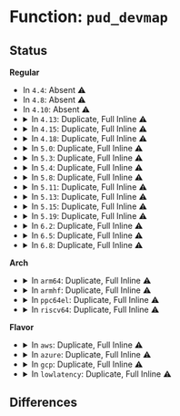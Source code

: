 # Function: <code>pud_devmap</code>

## Status
<b>Regular</b>
<ul>
<li>
In <code>4.4</code>: Absent ⚠️
</li>
<li>
In <code>4.8</code>: Absent ⚠️
</li>
<li>
In <code>4.10</code>: Absent ⚠️
</li>
<li>
<details>
<summary>In <code>4.13</code>: Duplicate, Full Inline ⚠️</summary>

**Collision:** Static Duplication

**Inline:** Full

**Transformation:** False

**Instances:**

```
In mm/gup.c (ffffffff811f1032)
Location: arch/x86/include/asm/pgtable.h:237
Inline: True
Inline callers:
  - mm/gup.c:__get_user_pages_fast
```
```
In mm/memory.c (ffffffff811f5750)
Location: arch/x86/include/asm/pgtable.h:237
Inline: True
Inline callers:
  - mm/memory.c:__handle_mm_fault
  - mm/memory.c:copy_page_range
```
```
In mm/pagewalk.c (ffffffff8120246e)
Location: arch/x86/include/asm/pgtable.h:237
Inline: True
```
```
In mm/huge_memory.c (ffffffff8123477a)
Location: arch/x86/include/asm/pgtable.h:237
Inline: True
Inline callers:
  - mm/huge_memory.c:__split_huge_pud
  - mm/huge_memory.c:__pud_trans_huge_lock
  - mm/huge_memory.c:copy_huge_pud
  - mm/huge_memory.c:follow_devmap_pud
```
</details>
</li>
<li>
<details>
<summary>In <code>4.15</code>: Duplicate, Full Inline ⚠️</summary>

**Collision:** Static Duplication

**Inline:** Full

**Transformation:** False

**Instances:**

```
In mm/gup.c (ffffffff81205c8e)
Location: arch/x86/include/asm/pgtable.h:252
Inline: True
Inline callers:
  - mm/gup.c:gup_pgd_range
```
```
In mm/memory.c (ffffffff8120e925)
Location: arch/x86/include/asm/pgtable.h:252
Inline: True
Inline callers:
  - mm/memory.c:__handle_mm_fault
  - mm/memory.c:copy_page_range
```
```
In mm/pagewalk.c (ffffffff8121b28a)
Location: arch/x86/include/asm/pgtable.h:252
Inline: True
```
```
In mm/huge_memory.c (ffffffff8125267a)
Location: arch/x86/include/asm/pgtable.h:252
Inline: True
Inline callers:
  - mm/huge_memory.c:__split_huge_pud
  - mm/huge_memory.c:__pud_trans_huge_lock
  - mm/huge_memory.c:copy_huge_pud
  - mm/huge_memory.c:follow_devmap_pud
```
</details>
</li>
<li>
<details>
<summary>In <code>4.18</code>: Duplicate, Full Inline ⚠️</summary>

**Collision:** Static Duplication

**Inline:** Full

**Transformation:** False

**Instances:**

```
In mm/gup.c (ffffffff812270fa)
Location: arch/x86/include/asm/pgtable.h:262
Inline: True
Inline callers:
  - mm/gup.c:gup_pgd_range
```
```
In mm/memory.c (ffffffff8122ff0c)
Location: arch/x86/include/asm/pgtable.h:262
Inline: True
Inline callers:
  - mm/memory.c:__handle_mm_fault
  - mm/memory.c:copy_page_range
```
```
In mm/pagewalk.c (ffffffff8123d34b)
Location: arch/x86/include/asm/pgtable.h:262
Inline: True
```
```
In mm/huge_memory.c (ffffffff81276abd)
Location: arch/x86/include/asm/pgtable.h:262
Inline: True
Inline callers:
  - mm/huge_memory.c:__split_huge_pud
  - mm/huge_memory.c:__pud_trans_huge_lock
  - mm/huge_memory.c:copy_huge_pud
  - mm/huge_memory.c:follow_devmap_pud
```
```
In mm/memory-failure.c (ffffffff81288aaf)
Location: arch/x86/include/asm/pgtable.h:262
Inline: True
Inline callers:
  - mm/memory-failure.c:add_to_kill
```
</details>
</li>
<li>
<details>
<summary>In <code>5.0</code>: Duplicate, Full Inline ⚠️</summary>

**Collision:** Static Duplication

**Inline:** Full

**Transformation:** False

**Instances:**

```
In mm/gup.c (ffffffff8123a1f0)
Location: arch/x86/include/asm/pgtable.h:264
Inline: True
Inline callers:
  - mm/gup.c:gup_pud_range
```
```
In mm/memory.c (ffffffff81241c02)
Location: arch/x86/include/asm/pgtable.h:264
Inline: True
Inline callers:
  - mm/memory.c:__handle_mm_fault
  - mm/memory.c:copy_page_range
```
```
In mm/pagewalk.c (ffffffff812514f9)
Location: arch/x86/include/asm/pgtable.h:264
Inline: True
Inline callers:
  - mm/pagewalk.c:walk_pgd_range
  - mm/pagewalk.c:walk_pgd_range
```
```
In mm/huge_memory.c (ffffffff8128b9fa)
Location: arch/x86/include/asm/pgtable.h:264
Inline: True
Inline callers:
  - mm/huge_memory.c:__split_huge_pud
  - mm/huge_memory.c:__pud_trans_huge_lock
  - mm/huge_memory.c:copy_huge_pud
  - mm/huge_memory.c:follow_devmap_pud
```
```
In mm/memory-failure.c (ffffffff8129d7b2)
Location: arch/x86/include/asm/pgtable.h:264
Inline: True
Inline callers:
  - mm/memory-failure.c:add_to_kill
```
</details>
</li>
<li>
<details>
<summary>In <code>5.3</code>: Duplicate, Full Inline ⚠️</summary>

**Collision:** Static Duplication

**Inline:** Full

**Transformation:** False

**Instances:**

```
In mm/gup.c (ffffffff8124b3bf)
Location: arch/x86/include/asm/pgtable.h:281
Inline: True
Inline callers:
  - mm/gup.c:gup_pud_range
```
```
In mm/memory.c (ffffffff81254565)
Location: arch/x86/include/asm/pgtable.h:281
Inline: True
Inline callers:
  - mm/memory.c:__handle_mm_fault
  - mm/memory.c:copy_page_range
```
```
In mm/pagewalk.c (ffffffff812637c3)
Location: arch/x86/include/asm/pgtable.h:281
Inline: True
Inline callers:
  - mm/pagewalk.c:walk_pgd_range
  - mm/pagewalk.c:walk_pgd_range
```
```
In mm/huge_memory.c (ffffffff812a65fe)
Location: arch/x86/include/asm/pgtable.h:281
Inline: True
Inline callers:
  - mm/huge_memory.c:__split_huge_pud
  - mm/huge_memory.c:__pud_trans_huge_lock
  - mm/huge_memory.c:copy_huge_pud
  - mm/huge_memory.c:follow_devmap_pud
```
```
In mm/memory-failure.c (ffffffff812b8a82)
Location: arch/x86/include/asm/pgtable.h:281
Inline: True
Inline callers:
  - mm/memory-failure.c:dev_pagemap_mapping_shift
```
```
In mm/hmm.c (ffffffff812c4d7b)
Location: arch/x86/include/asm/pgtable.h:281
Inline: True
Inline callers:
  - mm/hmm.c:hmm_vma_walk_pud
  - mm/hmm.c:hmm_vma_walk_pud
```
</details>
</li>
<li>
<details>
<summary>In <code>5.4</code>: Duplicate, Full Inline ⚠️</summary>

**Collision:** Static Duplication

**Inline:** Full

**Transformation:** False

**Instances:**

```
In mm/gup.c (ffffffff812598af)
Location: arch/x86/include/asm/pgtable.h:281
Inline: True
Inline callers:
  - mm/gup.c:gup_pud_range
```
```
In mm/memory.c (ffffffff81262ac5)
Location: arch/x86/include/asm/pgtable.h:281
Inline: True
Inline callers:
  - mm/memory.c:__handle_mm_fault
  - mm/memory.c:copy_page_range
```
```
In mm/pagewalk.c (ffffffff812722ad)
Location: arch/x86/include/asm/pgtable.h:281
Inline: True
Inline callers:
  - mm/pagewalk.c:walk_pgd_range
  - mm/pagewalk.c:walk_pgd_range
```
```
In mm/huge_memory.c (ffffffff812b7ad3)
Location: arch/x86/include/asm/pgtable.h:281
Inline: True
Inline callers:
  - mm/huge_memory.c:__split_huge_pud
  - mm/huge_memory.c:__pud_trans_huge_lock
  - mm/huge_memory.c:copy_huge_pud
  - mm/huge_memory.c:follow_devmap_pud
```
```
In mm/memory-failure.c (ffffffff812ca962)
Location: arch/x86/include/asm/pgtable.h:281
Inline: True
Inline callers:
  - mm/memory-failure.c:dev_pagemap_mapping_shift
```
```
In mm/hmm.c (ffffffff812d672b)
Location: arch/x86/include/asm/pgtable.h:281
Inline: True
Inline callers:
  - mm/hmm.c:hmm_vma_walk_pud
  - mm/hmm.c:hmm_vma_walk_pud
```
</details>
</li>
<li>
<details>
<summary>In <code>5.8</code>: Duplicate, Full Inline ⚠️</summary>

**Collision:** Static Duplication

**Inline:** Full

**Transformation:** False

**Instances:**

```
In mm/gup.c (ffffffff8128a9b8)
Location: arch/x86/include/asm/pgtable.h:286
Inline: True
Inline callers:
  - mm/gup.c:gup_huge_pud
```
```
In mm/memory.c (ffffffff812948e8)
Location: arch/x86/include/asm/pgtable.h:286
Inline: True
Inline callers:
  - mm/memory.c:__handle_mm_fault
  - mm/memory.c:__handle_mm_fault
  - mm/memory.c:unmap_page_range
  - mm/memory.c:unmap_page_range
  - mm/memory.c:copy_page_range
```
```
In mm/pagewalk.c (ffffffff812a2a76)
Location: arch/x86/include/asm/pgtable.h:286
Inline: True
```
```
In mm/huge_memory.c (ffffffff812ecca3)
Location: arch/x86/include/asm/pgtable.h:286
Inline: True
Inline callers:
  - mm/huge_memory.c:__split_huge_pud
  - mm/huge_memory.c:__pud_trans_huge_lock
  - mm/huge_memory.c:copy_huge_pud
  - mm/huge_memory.c:follow_devmap_pud
```
```
In mm/memory-failure.c (ffffffff8130079f)
Location: arch/x86/include/asm/pgtable.h:286
Inline: True
Inline callers:
  - mm/memory-failure.c:dev_pagemap_mapping_shift
```
```
In mm/hmm.c (ffffffff8130b880)
Location: arch/x86/include/asm/pgtable.h:286
Inline: True
Inline callers:
  - mm/hmm.c:hmm_vma_walk_pud
  - mm/hmm.c:hmm_vma_walk_pud
```
```
In mm/mapping_dirty_helpers.c (ffffffff8130ca68)
Location: arch/x86/include/asm/pgtable.h:286
Inline: True
Inline callers:
  - mm/mapping_dirty_helpers.c:wp_clean_pud_entry
  - mm/mapping_dirty_helpers.c:wp_clean_pud_entry
```
</details>
</li>
<li>
<details>
<summary>In <code>5.11</code>: Duplicate, Full Inline ⚠️</summary>

**Collision:** Static Duplication

**Inline:** Full

**Transformation:** False

**Instances:**

```
In mm/gup.c (ffffffff81294678)
Location: arch/x86/include/asm/pgtable.h:285
Inline: True
Inline callers:
  - mm/gup.c:gup_huge_pud
```
```
In mm/memory.c (ffffffff8129f168)
Location: arch/x86/include/asm/pgtable.h:285
Inline: True
Inline callers:
  - mm/memory.c:__handle_mm_fault
  - mm/memory.c:__handle_mm_fault
  - mm/memory.c:unmap_page_range
  - mm/memory.c:unmap_page_range
  - mm/memory.c:copy_p4d_range
```
```
In mm/pagewalk.c (ffffffff812ae3b6)
Location: arch/x86/include/asm/pgtable.h:285
Inline: True
```
```
In mm/huge_memory.c (ffffffff812f7d33)
Location: arch/x86/include/asm/pgtable.h:285
Inline: True
Inline callers:
  - mm/huge_memory.c:__split_huge_pud
  - mm/huge_memory.c:__pud_trans_huge_lock
  - mm/huge_memory.c:copy_huge_pud
  - mm/huge_memory.c:follow_devmap_pud
```
```
In mm/memory-failure.c (ffffffff8130c93f)
Location: arch/x86/include/asm/pgtable.h:285
Inline: True
Inline callers:
  - mm/memory-failure.c:dev_pagemap_mapping_shift
```
```
In mm/hmm.c (ffffffff81317770)
Location: arch/x86/include/asm/pgtable.h:285
Inline: True
Inline callers:
  - mm/hmm.c:hmm_vma_walk_pud
  - mm/hmm.c:hmm_vma_walk_pud
```
```
In mm/mapping_dirty_helpers.c (ffffffff813189a8)
Location: arch/x86/include/asm/pgtable.h:285
Inline: True
Inline callers:
  - mm/mapping_dirty_helpers.c:wp_clean_pud_entry
  - mm/mapping_dirty_helpers.c:wp_clean_pud_entry
```
</details>
</li>
<li>
<details>
<summary>In <code>5.13</code>: Duplicate, Full Inline ⚠️</summary>

**Collision:** Static Duplication

**Inline:** Full

**Transformation:** False

**Instances:**

```
In mm/gup.c (ffffffff8129a0c8)
Location: arch/x86/include/asm/pgtable.h:285
Inline: True
Inline callers:
  - mm/gup.c:gup_huge_pud
```
```
In mm/memory.c (ffffffff812a40fe)
Location: arch/x86/include/asm/pgtable.h:285
Inline: True
Inline callers:
  - mm/memory.c:__handle_mm_fault
  - mm/memory.c:__handle_mm_fault
  - mm/memory.c:unmap_page_range
  - mm/memory.c:unmap_page_range
  - mm/memory.c:copy_p4d_range
```
```
In mm/pagewalk.c (ffffffff812b37a7)
Location: arch/x86/include/asm/pgtable.h:285
Inline: True
```
```
In mm/huge_memory.c (ffffffff812fe2e3)
Location: arch/x86/include/asm/pgtable.h:285
Inline: True
Inline callers:
  - mm/huge_memory.c:__split_huge_pud
  - mm/huge_memory.c:__pud_trans_huge_lock
  - mm/huge_memory.c:copy_huge_pud
  - mm/huge_memory.c:follow_devmap_pud
```
```
In mm/memory-failure.c (ffffffff813130af)
Location: arch/x86/include/asm/pgtable.h:285
Inline: True
Inline callers:
  - mm/memory-failure.c:dev_pagemap_mapping_shift
```
```
In mm/hmm.c (ffffffff8131d970)
Location: arch/x86/include/asm/pgtable.h:285
Inline: True
Inline callers:
  - mm/hmm.c:hmm_vma_walk_pud
  - mm/hmm.c:hmm_vma_walk_pud
```
```
In mm/mapping_dirty_helpers.c (ffffffff8131eb98)
Location: arch/x86/include/asm/pgtable.h:285
Inline: True
Inline callers:
  - mm/mapping_dirty_helpers.c:wp_clean_pud_entry
  - mm/mapping_dirty_helpers.c:wp_clean_pud_entry
```
</details>
</li>
<li>
<details>
<summary>In <code>5.15</code>: Duplicate, Full Inline ⚠️</summary>

**Collision:** Static Duplication

**Inline:** Full

**Transformation:** False

**Instances:**

```
In mm/gup.c (ffffffff812daa6b)
Location: arch/x86/include/asm/pgtable.h:256
Inline: True
Inline callers:
  - mm/gup.c:gup_huge_pud
```
```
In mm/memory.c (ffffffff812e542a)
Location: arch/x86/include/asm/pgtable.h:256
Inline: True
Inline callers:
  - mm/memory.c:__handle_mm_fault
  - mm/memory.c:__handle_mm_fault
  - mm/memory.c:unmap_page_range
  - mm/memory.c:unmap_page_range
  - mm/memory.c:copy_p4d_range
```
```
In mm/mremap.c (ffffffff812f2506)
Location: arch/x86/include/asm/pgtable.h:256
Inline: True
Inline callers:
  - mm/mremap.c:move_page_tables
```
```
In mm/pagewalk.c (ffffffff812f5334)
Location: arch/x86/include/asm/pgtable.h:256
Inline: True
```
```
In mm/huge_memory.c (ffffffff81347e83)
Location: arch/x86/include/asm/pgtable.h:256
Inline: True
Inline callers:
  - mm/huge_memory.c:__split_huge_pud
  - mm/huge_memory.c:__pud_trans_huge_lock
  - mm/huge_memory.c:copy_huge_pud
  - mm/huge_memory.c:follow_devmap_pud
```
```
In mm/memory-failure.c (ffffffff8135fb85)
Location: arch/x86/include/asm/pgtable.h:256
Inline: True
Inline callers:
  - mm/memory-failure.c:dev_pagemap_mapping_shift
```
```
In mm/hmm.c (ffffffff8136ad10)
Location: arch/x86/include/asm/pgtable.h:256
Inline: True
Inline callers:
  - mm/hmm.c:hmm_vma_walk_pud
  - mm/hmm.c:hmm_vma_walk_pud
```
```
In mm/mapping_dirty_helpers.c (ffffffff8136bf78)
Location: arch/x86/include/asm/pgtable.h:256
Inline: True
Inline callers:
  - mm/mapping_dirty_helpers.c:wp_clean_pud_entry
  - mm/mapping_dirty_helpers.c:wp_clean_pud_entry
```
</details>
</li>
<li>
<details>
<summary>In <code>5.19</code>: Duplicate, Full Inline ⚠️</summary>

**Collision:** Static Duplication

**Inline:** Full

**Transformation:** False

**Instances:**

```
In mm/gup.c (ffffffff8133a5e4)
Location: arch/x86/include/asm/pgtable.h:259
Inline: True
Inline callers:
  - mm/gup.c:gup_huge_pud
```
```
In mm/memory.c (ffffffff81347722)
Location: arch/x86/include/asm/pgtable.h:259
Inline: True
Inline callers:
  - mm/memory.c:__handle_mm_fault
  - mm/memory.c:__handle_mm_fault
  - mm/memory.c:unmap_page_range
  - mm/memory.c:unmap_page_range
  - mm/memory.c:copy_p4d_range
```
```
In mm/mremap.c (ffffffff813563a7)
Location: arch/x86/include/asm/pgtable.h:259
Inline: True
Inline callers:
  - mm/mremap.c:move_page_tables
```
```
In mm/pagewalk.c (ffffffff813591e8)
Location: arch/x86/include/asm/pgtable.h:259
Inline: True
```
```
In mm/huge_memory.c (ffffffff813be31f)
Location: arch/x86/include/asm/pgtable.h:259
Inline: True
Inline callers:
  - mm/huge_memory.c:__split_huge_pud
  - mm/huge_memory.c:__pud_trans_huge_lock
  - mm/huge_memory.c:copy_huge_pud
  - mm/huge_memory.c:follow_devmap_pud
```
```
In mm/memory-failure.c (ffffffff813da7c1)
Location: arch/x86/include/asm/pgtable.h:259
Inline: True
Inline callers:
  - mm/memory-failure.c:dev_pagemap_mapping_shift
```
```
In mm/hmm.c (ffffffff813e875f)
Location: arch/x86/include/asm/pgtable.h:259
Inline: True
Inline callers:
  - mm/hmm.c:hmm_vma_walk_pud
  - mm/hmm.c:hmm_vma_walk_pud
```
```
In mm/mapping_dirty_helpers.c (ffffffff813ea1a4)
Location: arch/x86/include/asm/pgtable.h:259
Inline: True
Inline callers:
  - mm/mapping_dirty_helpers.c:wp_clean_pud_entry
  - mm/mapping_dirty_helpers.c:wp_clean_pud_entry
```
</details>
</li>
<li>
<details>
<summary>In <code>6.2</code>: Duplicate, Full Inline ⚠️</summary>

**Collision:** Static Duplication

**Inline:** Full

**Transformation:** False

**Instances:**

```
In mm/gup.c (ffffffff813b2a5c)
Location: arch/x86/include/asm/pgtable.h:260
Inline: True
Inline callers:
  - mm/gup.c:gup_pgd_range
  - mm/gup.c:gup_huge_pud
  - mm/gup.c:follow_p4d_mask
```
```
In mm/memory.c (ffffffff813bfadc)
Location: arch/x86/include/asm/pgtable.h:260
Inline: True
Inline callers:
  - mm/memory.c:__handle_mm_fault
  - mm/memory.c:__handle_mm_fault
  - mm/memory.c:unmap_page_range
  - mm/memory.c:unmap_page_range
  - mm/memory.c:copy_p4d_range
```
```
In mm/mremap.c (ffffffff813d09cb)
Location: arch/x86/include/asm/pgtable.h:260
Inline: True
Inline callers:
  - mm/mremap.c:move_page_tables
```
```
In mm/pagewalk.c (ffffffff813d3b00)
Location: arch/x86/include/asm/pgtable.h:260
Inline: True
```
```
In mm/huge_memory.c (ffffffff81440b6f)
Location: arch/x86/include/asm/pgtable.h:260
Inline: True
Inline callers:
  - mm/huge_memory.c:__split_huge_pud
  - mm/huge_memory.c:__pud_trans_huge_lock
  - mm/huge_memory.c:copy_huge_pud
  - mm/huge_memory.c:follow_devmap_pud
```
```
In mm/memory-failure.c (ffffffff814609de)
Location: arch/x86/include/asm/pgtable.h:260
Inline: True
```
```
In mm/hmm.c (ffffffff814706df)
Location: arch/x86/include/asm/pgtable.h:260
Inline: True
Inline callers:
  - mm/hmm.c:hmm_vma_walk_pud
  - mm/hmm.c:hmm_vma_walk_pud
```
```
In mm/mapping_dirty_helpers.c (ffffffff81472264)
Location: arch/x86/include/asm/pgtable.h:260
Inline: True
Inline callers:
  - mm/mapping_dirty_helpers.c:wp_clean_pud_entry
  - mm/mapping_dirty_helpers.c:wp_clean_pud_entry
```
</details>
</li>
<li>
<details>
<summary>In <code>6.5</code>: Duplicate, Full Inline ⚠️</summary>

**Collision:** Static Duplication

**Inline:** Full

**Transformation:** False

**Instances:**

```
In mm/gup.c (ffffffff813e759e)
Location: arch/x86/include/asm/pgtable.h:261
Inline: True
Inline callers:
  - mm/gup.c:gup_pgd_range
  - mm/gup.c:gup_huge_pud
  - mm/gup.c:follow_p4d_mask
```
```
In mm/memory.c (ffffffff813f47a6)
Location: arch/x86/include/asm/pgtable.h:261
Inline: True
Inline callers:
  - mm/memory.c:__handle_mm_fault
  - mm/memory.c:__handle_mm_fault
  - mm/memory.c:unmap_page_range
  - mm/memory.c:unmap_page_range
  - mm/memory.c:copy_p4d_range
```
```
In mm/mremap.c (ffffffff814053eb)
Location: arch/x86/include/asm/pgtable.h:261
Inline: True
Inline callers:
  - mm/mremap.c:move_page_tables
```
```
In mm/pagewalk.c (ffffffff814084d0)
Location: arch/x86/include/asm/pgtable.h:261
Inline: True
```
```
In mm/huge_memory.c (ffffffff81476425)
Location: arch/x86/include/asm/pgtable.h:261
Inline: True
Inline callers:
  - mm/huge_memory.c:__split_huge_pud
  - mm/huge_memory.c:__pud_trans_huge_lock
  - mm/huge_memory.c:copy_huge_pud
  - mm/huge_memory.c:follow_devmap_pud
```
```
In mm/memory-failure.c (ffffffff814951b1)
Location: arch/x86/include/asm/pgtable.h:261
Inline: True
```
```
In mm/hmm.c (ffffffff814a540f)
Location: arch/x86/include/asm/pgtable.h:261
Inline: True
Inline callers:
  - mm/hmm.c:hmm_vma_walk_pud
  - mm/hmm.c:hmm_vma_walk_pud
```
```
In mm/mapping_dirty_helpers.c (ffffffff814a6a45)
Location: arch/x86/include/asm/pgtable.h:261
Inline: True
Inline callers:
  - mm/mapping_dirty_helpers.c:wp_clean_pud_entry
```
</details>
</li>
<li>
<details>
<summary>In <code>6.8</code>: Duplicate, Full Inline ⚠️</summary>

**Collision:** Static Duplication

**Inline:** Full

**Transformation:** False

**Instances:**

```
In mm/gup.c (ffffffff8141221c)
Location: arch/x86/include/asm/pgtable.h:297
Inline: True
Inline callers:
  - mm/gup.c:gup_pgd_range
  - mm/gup.c:gup_huge_pud
```
```
In mm/memory.c (ffffffff81420da8)
Location: arch/x86/include/asm/pgtable.h:297
Inline: True
Inline callers:
  - mm/memory.c:__handle_mm_fault
  - mm/memory.c:__handle_mm_fault
  - mm/memory.c:unmap_page_range
  - mm/memory.c:unmap_page_range
  - mm/memory.c:copy_p4d_range
```
```
In mm/mremap.c (ffffffff81431902)
Location: arch/x86/include/asm/pgtable.h:297
Inline: True
Inline callers:
  - mm/mremap.c:move_page_tables
```
```
In mm/pagewalk.c (ffffffff81434bf0)
Location: arch/x86/include/asm/pgtable.h:297
Inline: True
```
```
In mm/huge_memory.c (ffffffff814a5ccd)
Location: arch/x86/include/asm/pgtable.h:297
Inline: True
Inline callers:
  - mm/huge_memory.c:__split_huge_pud
  - mm/huge_memory.c:__pud_trans_huge_lock
  - mm/huge_memory.c:copy_huge_pud
  - mm/huge_memory.c:follow_devmap_pud
```
```
In mm/memory-failure.c (ffffffff814c4b1d)
Location: arch/x86/include/asm/pgtable.h:297
Inline: True
```
```
In mm/hmm.c (ffffffff814d63cf)
Location: arch/x86/include/asm/pgtable.h:297
Inline: True
Inline callers:
  - mm/hmm.c:hmm_vma_walk_pud
  - mm/hmm.c:hmm_vma_walk_pud
```
```
In mm/mapping_dirty_helpers.c (ffffffff814d794f)
Location: arch/x86/include/asm/pgtable.h:297
Inline: True
Inline callers:
  - mm/mapping_dirty_helpers.c:wp_clean_pud_entry
```
</details>
</li>
</ul>
<b>Arch</b>
<ul>
<li>
<details>
<summary>In <code>arm64</code>: Duplicate, Full Inline ⚠️</summary>

**Collision:** Static Duplication

**Inline:** Full

**Transformation:** False

**Instances:**

```
In mm/gup.c (0)
Location: arch/arm64/include/asm/pgtable.h:688
Inline: True
```
```
In mm/memory.c (0)
Location: arch/arm64/include/asm/pgtable.h:688
Inline: True
```
```
In mm/pagewalk.c (0)
Location: arch/arm64/include/asm/pgtable.h:688
Inline: True
```
```
In mm/huge_memory.c (0)
Location: arch/arm64/include/asm/pgtable.h:688
Inline: True
```
```
In mm/memory-failure.c (0)
Location: arch/arm64/include/asm/pgtable.h:688
Inline: True
```
</details>
</li>
<li>
<details>
<summary>In <code>armhf</code>: Duplicate, Full Inline ⚠️</summary>

**Collision:** Static Duplication

**Inline:** Full

**Transformation:** False

**Instances:**

```
In mm/gup.c (0)
Location: include/linux/mm.h:572
Inline: True
```
```
In mm/memory.c (0)
Location: include/linux/mm.h:572
Inline: True
```
</details>
</li>
<li>
<details>
<summary>In <code>ppc64el</code>: Duplicate, Full Inline ⚠️</summary>

**Collision:** Static Duplication

**Inline:** Full

**Transformation:** False

**Instances:**

```
In mm/gup.c (0)
Location: arch/powerpc/include/asm/book3s/64/pgtable.h:1314
Inline: True
```
```
In mm/memory.c (0)
Location: arch/powerpc/include/asm/book3s/64/pgtable.h:1314
Inline: True
```
```
In mm/pagewalk.c (0)
Location: arch/powerpc/include/asm/book3s/64/pgtable.h:1314
Inline: True
```
```
In mm/huge_memory.c (0)
Location: arch/powerpc/include/asm/book3s/64/pgtable.h:1314
Inline: True
```
```
In mm/memory-failure.c (0)
Location: arch/powerpc/include/asm/book3s/64/pgtable.h:1314
Inline: True
```
</details>
</li>
<li>
<details>
<summary>In <code>riscv64</code>: Duplicate, Full Inline ⚠️</summary>

**Collision:** Static Duplication

**Inline:** Full

**Transformation:** False

**Instances:**

```
In mm/gup.c (0)
Location: include/linux/mm.h:572
Inline: True
```
```
In mm/memory.c (0)
Location: include/linux/mm.h:572
Inline: True
```
</details>
</li>
</ul>
<b>Flavor</b>
<ul>
<li>
<details>
<summary>In <code>aws</code>: Duplicate, Full Inline ⚠️</summary>

**Collision:** Static Duplication

**Inline:** Full

**Transformation:** False

**Instances:**

```
In mm/gup.c (ffffffff81251eff)
Location: arch/x86/include/asm/pgtable.h:281
Inline: True
Inline callers:
  - mm/gup.c:gup_pud_range
```
```
In mm/memory.c (ffffffff8125b115)
Location: arch/x86/include/asm/pgtable.h:281
Inline: True
Inline callers:
  - mm/memory.c:__handle_mm_fault
  - mm/memory.c:copy_page_range
```
```
In mm/pagewalk.c (ffffffff8126a8fd)
Location: arch/x86/include/asm/pgtable.h:281
Inline: True
Inline callers:
  - mm/pagewalk.c:walk_pgd_range
  - mm/pagewalk.c:walk_pgd_range
```
```
In mm/huge_memory.c (ffffffff812b00b3)
Location: arch/x86/include/asm/pgtable.h:281
Inline: True
Inline callers:
  - mm/huge_memory.c:__split_huge_pud
  - mm/huge_memory.c:__pud_trans_huge_lock
  - mm/huge_memory.c:copy_huge_pud
  - mm/huge_memory.c:follow_devmap_pud
```
```
In mm/memory-failure.c (ffffffff812c2f42)
Location: arch/x86/include/asm/pgtable.h:281
Inline: True
Inline callers:
  - mm/memory-failure.c:dev_pagemap_mapping_shift
```
```
In mm/hmm.c (ffffffff812ced0b)
Location: arch/x86/include/asm/pgtable.h:281
Inline: True
Inline callers:
  - mm/hmm.c:hmm_vma_walk_pud
  - mm/hmm.c:hmm_vma_walk_pud
```
</details>
</li>
<li>
<details>
<summary>In <code>azure</code>: Duplicate, Full Inline ⚠️</summary>

**Collision:** Static Duplication

**Inline:** Full

**Transformation:** False

**Instances:**

```
In mm/gup.c (ffffffff81244cf6)
Location: arch/x86/include/asm/pgtable.h:281
Inline: True
Inline callers:
  - mm/gup.c:gup_pud_range
```
```
In mm/memory.c (ffffffff8124d339)
Location: arch/x86/include/asm/pgtable.h:281
Inline: True
Inline callers:
  - mm/memory.c:__handle_mm_fault
  - mm/memory.c:copy_page_range
```
```
In mm/pagewalk.c (ffffffff8125c673)
Location: arch/x86/include/asm/pgtable.h:281
Inline: True
Inline callers:
  - mm/pagewalk.c:walk_pgd_range
```
```
In mm/huge_memory.c (ffffffff812a157c)
Location: arch/x86/include/asm/pgtable.h:281
Inline: True
Inline callers:
  - mm/huge_memory.c:__split_huge_pud
  - mm/huge_memory.c:__pud_trans_huge_lock
  - mm/huge_memory.c:copy_huge_pud
  - mm/huge_memory.c:follow_devmap_pud
```
```
In mm/memory-failure.c (ffffffff812b403f)
Location: arch/x86/include/asm/pgtable.h:281
Inline: True
Inline callers:
  - mm/memory-failure.c:add_to_kill
```
```
In mm/hmm.c (ffffffff812bf9aa)
Location: arch/x86/include/asm/pgtable.h:281
Inline: True
Inline callers:
  - mm/hmm.c:hmm_vma_walk_pud
  - mm/hmm.c:hmm_vma_walk_pud
```
</details>
</li>
<li>
<details>
<summary>In <code>gcp</code>: Duplicate, Full Inline ⚠️</summary>

**Collision:** Static Duplication

**Inline:** Full

**Transformation:** False

**Instances:**

```
In mm/gup.c (ffffffff8124fc9f)
Location: arch/x86/include/asm/pgtable.h:281
Inline: True
Inline callers:
  - mm/gup.c:gup_pud_range
```
```
In mm/memory.c (ffffffff81258eb5)
Location: arch/x86/include/asm/pgtable.h:281
Inline: True
Inline callers:
  - mm/memory.c:__handle_mm_fault
  - mm/memory.c:copy_page_range
```
```
In mm/pagewalk.c (ffffffff8126869d)
Location: arch/x86/include/asm/pgtable.h:281
Inline: True
Inline callers:
  - mm/pagewalk.c:walk_pgd_range
  - mm/pagewalk.c:walk_pgd_range
```
```
In mm/huge_memory.c (ffffffff812adec3)
Location: arch/x86/include/asm/pgtable.h:281
Inline: True
Inline callers:
  - mm/huge_memory.c:__split_huge_pud
  - mm/huge_memory.c:__pud_trans_huge_lock
  - mm/huge_memory.c:copy_huge_pud
  - mm/huge_memory.c:follow_devmap_pud
```
```
In mm/memory-failure.c (ffffffff812c0d52)
Location: arch/x86/include/asm/pgtable.h:281
Inline: True
Inline callers:
  - mm/memory-failure.c:dev_pagemap_mapping_shift
```
```
In mm/hmm.c (ffffffff812ccb1b)
Location: arch/x86/include/asm/pgtable.h:281
Inline: True
Inline callers:
  - mm/hmm.c:hmm_vma_walk_pud
  - mm/hmm.c:hmm_vma_walk_pud
```
</details>
</li>
<li>
<details>
<summary>In <code>lowlatency</code>: Duplicate, Full Inline ⚠️</summary>

**Collision:** Static Duplication

**Inline:** Full

**Transformation:** False

**Instances:**

```
In mm/gup.c (ffffffff8125f639)
Location: arch/x86/include/asm/pgtable.h:281
Inline: True
Inline callers:
  - mm/gup.c:gup_pud_range
```
```
In mm/memory.c (ffffffff812688b5)
Location: arch/x86/include/asm/pgtable.h:281
Inline: True
Inline callers:
  - mm/memory.c:__handle_mm_fault
  - mm/memory.c:copy_page_range
```
```
In mm/pagewalk.c (ffffffff81278024)
Location: arch/x86/include/asm/pgtable.h:281
Inline: True
Inline callers:
  - mm/pagewalk.c:walk_pgd_range
  - mm/pagewalk.c:walk_pgd_range
```
```
In mm/huge_memory.c (ffffffff812be21c)
Location: arch/x86/include/asm/pgtable.h:281
Inline: True
Inline callers:
  - mm/huge_memory.c:__split_huge_pud
  - mm/huge_memory.c:__pud_trans_huge_lock
  - mm/huge_memory.c:copy_huge_pud
  - mm/huge_memory.c:follow_devmap_pud
```
```
In mm/memory-failure.c (ffffffff812d1812)
Location: arch/x86/include/asm/pgtable.h:281
Inline: True
Inline callers:
  - mm/memory-failure.c:dev_pagemap_mapping_shift
```
```
In mm/hmm.c (ffffffff812dd8ab)
Location: arch/x86/include/asm/pgtable.h:281
Inline: True
Inline callers:
  - mm/hmm.c:hmm_vma_walk_pud
  - mm/hmm.c:hmm_vma_walk_pud
```
</details>
</li>
</ul>

## Differences
